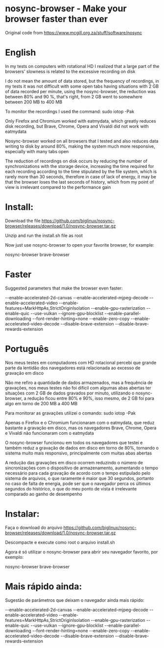 # nosync-browser - Make your browser faster than ever
Original code from https://www.mcgill.org.za/stuff/software/nosync 

# English

In my tests on computers with rotational HD I realized that a large part of the browsers' slowness is related to the excessive recording on disk

I do not mean the amount of data stored, but the frequency of recordings, in my tests it was not difficult with some open tabs having situations with 2 GB of data recorded per minute, using the nosync-browser, the reduction was between 80% and 90 %, that's right, from 2 GB went to somewhere between 200 MB to 400 MB

To monitor the recordings I used the command: sudo iotop -Pak

Only Firefox and Chromium worked with eatmydata, which greatly reduces disk recording, but Brave, Chrome, Opera and Vivaldi did not work with eatmydata

Nosync-browser worked on all browsers that I tested and also reduces data writing to disk by around 80%, making the system much more responsive, especially with many tabs open

The reduction of recordings on disk occurs by reducing the number of synchronizations with the storage device, increasing the time required for each recording according to the time stipulated by the file system, which is rarely more than 30 seconds, therefore in case of lack of energy, it may be that the browser loses the last seconds of history, which from my point of view is irrelevant compared to the performance gain

# Install:

Download the file
https://github.com/biglinux/nosync-browser/releases/download/1.0/nosync-browser.tar.gz

Unzip and run the install.sh file as root

Now just use nosync-browser to open your favorite browser, for example:

nosync-browser brave-browser

# Faster

Suggested parameters that make the browser even faster:

--enable-accelerated-2d-canvas --enable-accelerated-mjpeg-decode --enable-accelerated-video --enable-features=MarkHttpAs,StrictOriginIsolation --enable-gpu-rasterization --enable-quic --use-vulkan --ignore-gpu-blocklist --enable-parallel-downloading --font-render-hinting=none --enable-zero-copy --enable-accelerated-video-decode --disable-brave-extension --disable-brave-rewards-extension


# Português

Nos meus testes em computadores com HD rotacional percebi que grande parte da lentidão dos navegadores está relacionada ao excesso de gravação em disco

Não me refiro a quantidade de dados armazenados, mas a frequência de gravações, nos meus testes não foi difícil com algumas abas abertas ter situações com 2 GB de dados gravados por minuto, utilizando o nosync-browser, a redução ficou entre 80% e 90%, isso mesmo, de 2 GB foi para algo em torno de 200 MB a 400 MB

Para monitorar as gravações utilizei o comando: sudo iotop -Pak

Apenas o Firefox e o Chromium funcionaram com o eatmydata, que reduz bastante a gravação em disco, mas os navegadores Brave, Chrome, Opera e Vivaldi não funcionaram com o eatmydata

O nosync-browser funcionou em todos os navegadores que testei e também reduz a gravação de dados em disco em torno de 80%, tornando o sistema muito mais responsivo, principalmente com muitas abas abertas

A redução das gravações em disco ocorrem reduzindo o número de sincronizações com o dispositivo de armazenamento, aumentando o tempo necessário para cada gravação de acordo com o tempo estipulado pelo sistema de arquivos, o que raramente é maior que 30 segundos, portanto no caso de falta de energia, pode ser que o navegador perca os últimos segundos do histórico, o que do meu ponto de vista é irrelevante comparado ao ganho de desempenho

# Instalar:

Faça o download do arquivo
https://github.com/biglinux/nosync-browser/releases/download/1.0/nosync-browser.tar.gz

Descompacte e execute como root o arquivo install.sh

Agora é só utilizar o nosync-browser para abrir seu navegador favorito, por exemplo:

nosync-browser brave-browser

# Mais rápido ainda:

Sugestão de parâmetros que deixam o navegador ainda mais rápido:

--enable-accelerated-2d-canvas --enable-accelerated-mjpeg-decode --enable-accelerated-video --enable-features=MarkHttpAs,StrictOriginIsolation --enable-gpu-rasterization --enable-quic --use-vulkan --ignore-gpu-blocklist --enable-parallel-downloading --font-render-hinting=none --enable-zero-copy --enable-accelerated-video-decode --disable-brave-extension --disable-brave-rewards-extension
